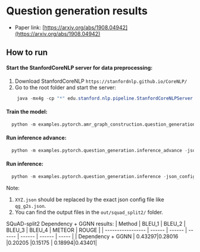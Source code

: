 Question generation results
============

- Paper link: [https://arxiv.org/abs/1908.04942](https://arxiv.org/abs/1908.04942)



How to run
----------

#### Start the StanfordCoreNLP server for data preprocessing:

1) Download StanfordCoreNLP `https://stanfordnlp.github.io/CoreNLP/`
2) Go to the root folder and start the server:

```java
    java -mx4g -cp "*" edu.stanford.nlp.pipeline.StanfordCoreNLPServer -port 9000 -timeout 15000
```


#### Train the model:
```python
  python -m examples.pytorch.amr_graph_construction.question_generation.main -json_config examples/pytorch/amr_graph_construction/question_generation/config/squad_split2/new_dependency_ggnn_bert.yaml
```

#### Run inference advance:
```python
  python -m examples.pytorch.question_generation.inference_advance -json_config examples/pytorch/question_generation/config/squad_split2/XYZ.json
```

#### Run inference:
```python
  python -m examples.pytorch.question_generation.inference -json_config examples/pytorch/question_generation/config/squad_split2/XYZ.json
```


Note: 
1) `XYZ.json` should be replaced by the exact json config file like `qg_g2s.json`.
2) You can find the output files in the `out/squad_split2/` folder. 
<!-- 3) You can save your time by downloading the preprocessed data for dependency graph from [here](https://drive.google.com/drive/folders/1UPrlBvzXXgmUqx41CzO6ULrA3E1v24P9?usp=sharing), and moving the `squad_split2` folder to `examples/pytorch/question_generation/data/`. -->


SQuAD-split2 Dependency + GGNN results:
|     Method        | BLEU_1 | BLEU_2 | BLEU_3 | BLEU_4 | METEOR | ROUGE |
| ----------------- | ------ | ------ | ------ | ------ | ------ | ----- |
| Dependency + GGNN | 0.43297|0.28016 |0.20205 |0.15175 | 0.18994|0.43401|

